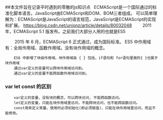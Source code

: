 ##本文件旨在记录平时遇到的零散的js知识点
  ECMAScript是一个国际通过的标准化脚本语言。JavaScript由ECMAScript和DOM、BOM三者组成。
可以简单理解为：ECMAScript是JavaScript的语言规范，JavaScript是ECMAScript的实现和扩展。
    https://blog.csdn.net/unionz/article/details/80032048
        2011 年，ECMAScript 5.1 版发布。之前我们大部分人用的也就是ES5

        2015 年 6 月，ECMAScript 6 正式通过，成为国际标准。
        ES5 中作用域有：全局作用域、函数作用域。没有块作用域的概念。

        ES6 中新增了块级作用域。块作用域由 { } 包括，if语句和 for语句里面的{ }也属于块作用域
        通过var定义的变量可以跨块作用域访问到。
        通过var定义的变量不能跨函数作用域访问到。
### var let const 的区别
        var定义的变量，没有块的概念，可以跨块访问, 不能跨函数访问。
        let定义的变量，只能在块作用域里访问，不能跨块访问，也不能跨函数访问。
        const用来定义常量，使用时必须初始化(即必须赋值)，只能在块作用域里访问，而且不能修改。
